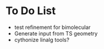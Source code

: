 # To Do List

- test refinement for bimolecular
- Generate input from TS geometry
- cythonize linalg tools?

